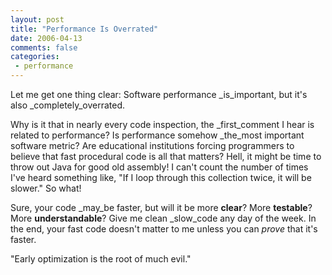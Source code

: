 ```yaml
---
layout: post
title: "Performance Is Overrated"
date: 2006-04-13
comments: false
categories:
 - performance
---
```


Let me get one thing clear: Software performance _is_important, but it's also _completely_overrated.

   
   
Why is it that in nearly every code inspection, the _first_comment I hear is related to performance? Is performance somehow _the_most important software metric? Are educational institutions forcing programmers to believe that fast procedural code is all that matters? Hell, it might be time to throw out Java for good old assembly! I can't count the number of times I've heard something like, "If I loop through this collection twice, it will be slower." So what!

   
   
Sure, your code _may_be faster, but will it be more **clear**? More **testable**? More **understandable**? Give me clean _slow_code any day of the week. In the end, your fast code doesn't matter to me unless you can _prove_ that it's faster.

   
   
"Early optimization is the root of much evil."

